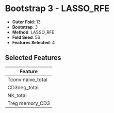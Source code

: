 # Bootstrap 3 - LASSO_RFE

- **Outer Fold**: 13
- **Bootstrap**: 3
- **Method**: LASSO_RFE
- **Fold Seed**: 56
- **Features Selected**: 4

## Selected Features

| Feature |
|---------|
| Tconv naive_total |
| CD3neg_total |
| NK_total |
| Treg memory_CD3 |
